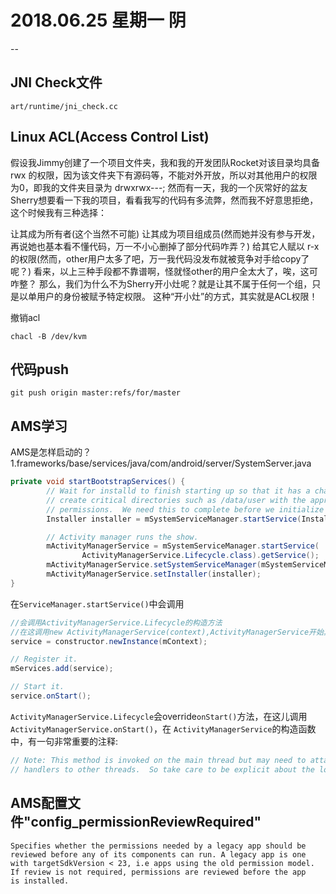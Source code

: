 # 2018.06.25 星期一 阴
--

## JNI Check文件
```
art/runtime/jni_check.cc
```

## Linux ACL(Access Control List)
假设我Jimmy创建了一个项目文件夹，我和我的开发团队Rocket对该目录均具备 rwx 的权限，因为该文件夹下有源码等，不能对外开放，所以对其他用户的权限为0，即我的文件夹目录为 drwxrwx---;
然而有一天，我的一个灰常好的盆友Sherry想要看一下我的项目，看看我写的代码有多流弊，然而我不好意思拒绝，这个时候我有三种选择：

让其成为所有者(这个当然不可能)
让其成为项目组成员(然而她并没有参与开发，再说她也基本看不懂代码，万一不小心删掉了部分代码咋弄？)
给其它人赋以 r-x 的权限(然而，other用户太多了吧，万一我代码没发布就被竞争对手给copy了呢？)
看来，以上三种手段都不靠谱啊，怪就怪other的用户全太大了，唉，这可咋整？
那么，我们为什么不为Sherry开小灶呢？就是让其不属于任何一个组，只是以单用户的身份被赋予特定权限。
这种“开小灶”的方式，其实就是ACL权限！

撤销acl
```
chacl -B /dev/kvm
```

## 代码push
```
git push origin master:refs/for/master
```

## AMS学习
AMS是怎样启动的？
1.frameworks/base/services/java/com/android/server/SystemServer.java
```java
private void startBootstrapServices() {
        // Wait for installd to finish starting up so that it has a chance to
        // create critical directories such as /data/user with the appropriate
        // permissions.  We need this to complete before we initialize other services.
        Installer installer = mSystemServiceManager.startService(Installer.class);

        // Activity manager runs the show.
        mActivityManagerService = mSystemServiceManager.startService(
                ActivityManagerService.Lifecycle.class).getService();
        mActivityManagerService.setSystemServiceManager(mSystemServiceManager);
        mActivityManagerService.setInstaller(installer);
}
```
在`ServiceManager.startService()`中会调用
```java
//会调用ActivityManagerService.Lifecycle的构造方法
//在这调用new ActivityManagerService(context),ActivityManagerService开始真正登场
service = constructor.newInstance(mContext);

// Register it.
mServices.add(service);

// Start it.
service.onStart();
```
`ActivityManagerService.Lifecycle`会override`onStart()`方法，在这儿调用`ActivityManagerService.onStart()`，在
`ActivityManagerService`的构造函数中，有一句非常重要的注释:
```java
// Note: This method is invoked on the main thread but may need to attach various
// handlers to other threads.  So take care to be explicit about the looper.
```

## AMS配置文件"config_permissionReviewRequired"
```
Specifies whether the permissions needed by a legacy app should be
reviewed before any of its components can run. A legacy app is one
with targetSdkVersion < 23, i.e apps using the old permission model.
If review is not required, permissions are reviewed before the app
is installed.
```

